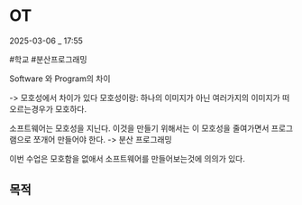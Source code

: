 
# OT

2025-03-06 _ 17:55

#학교 #분산프로그래밍

Software 와 Program의 차이

-> 모호성에서 차이가 있다
모호성이랑: 하나의 이미지가 아닌 여러가지의 이미지가 떠오르는경우가 모호하다.

소프트웨어는 모호성을 지닌다. 이것을 만들기 위해서는 이 모호성을 줄여가면서 프로그램으로 쪼개어 만들어야 한다.
-> 분산 프로그래밍

이번 수업은 모호함을 없애서 소프트웨어를 만들어보는것에 의의가 있다.


## 목적
